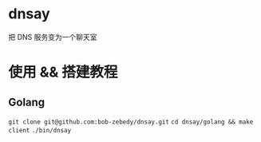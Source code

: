 # dnsay
把 DNS 服务变为一个聊天室

# 使用 && 搭建教程

## Golang

`git clone git@github.com:bob-zebedy/dnsay.git`
`cd dnsay/golang && make client`
`./bin/dnsay`